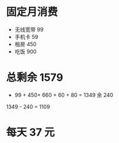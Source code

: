 # 固定月消费

- 无线宽带 99 
- 手机卡 59
- 租房 450
- 吃饭 900

# 总剩余 1579
- 99 + 450+ 660 + 60 + 80 = 1349
余 240

1349 - 240 = 1109
# 每天 37 元



